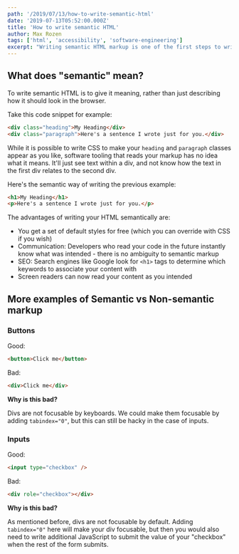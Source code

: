 ```yaml
---
path: '/2019/07/13/how-to-write-semantic-html'
date: '2019-07-13T05:52:00.000Z'
title: 'How to write semantic HTML'
author: Max Rozen
tags: ['html', 'accessibility', 'software-engineering']
excerpt: "Writing semantic HTML markup is one of the first steps to writing accessible websites. Let's learn how to get started!"
---
```


## What does "semantic" mean?

To write semantic HTML is to give it meaning, rather than just describing how it should look in the browser.

Take this code snippet for example:

```html
<div class="heading">My Heading</div>
<div class="paragraph">Here's a sentence I wrote just for you.</div>
```

While it is possible to write CSS to make your `heading` and `paragraph` classes appear as you like, software tooling that reads your markup has no idea what it means. It'll just see text within a div, and not know how the text in the first div relates to the second div.

Here's the semantic way of writing the previous example:

```html
<h1>My Heading</h1>
<p>Here's a sentence I wrote just for you.</p>
```

The advantages of writing your HTML semantically are:

- You get a set of default styles for free (which you can override with CSS if you wish)
- Communication: Developers who read your code in the future instantly know what was intended - there is no ambiguity to semantic markup
- SEO: Search engines like Google look for `<h1>` tags to determine which keywords to associate your content with
- Screen readers can now read your content as you intended

## More examples of Semantic vs Non-semantic markup

### Buttons

Good:

```html
<button>Click me</button>
```

Bad:

```html
<div>Click me</div>
```

**Why is this bad?**

Divs are not focusable by keyboards. We could make them focusable by adding `tabindex="0"`, but this can still be hacky in the case of inputs.

### Inputs

Good:

```html
<input type="checkbox" />
```

Bad:

```html
<div role="checkbox"></div>
```

**Why is this bad?**

As mentioned before, divs are not focusable by default. Adding `tabindex="0"` here will make your div focusable, but then you would also need to write additional JavaScript to submit the value of your "checkbox" when the rest of the form submits.
